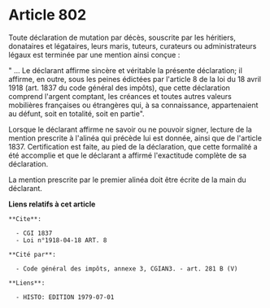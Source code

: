 # Article 802

Toute déclaration de mutation par décès, souscrite par les héritiers, donataires et légataires, leurs maris, tuteurs,
curateurs ou administrateurs légaux est terminée par une mention ainsi conçue :

" ... Le déclarant affirme sincère et véritable la présente déclaration; il affirme, en outre, sous les peines édictées par
l'article 8 de la loi du 18 avril 1918 (art. 1837 du code général des impôts), que cette déclaration comprend l'argent
comptant, les créances et toutes autres valeurs mobilières françaises ou étrangères qui, à sa connaissance, appartenaient au
défunt, soit en totalité, soit en partie".

Lorsque le déclarant affirme ne savoir ou ne pouvoir signer, lecture de la mention prescrite à l'alinéa qui précède lui est
donnée, ainsi que de l'article 1837. Certification est faite, au pied de la déclaration, que cette formalité a été accomplie
et que le déclarant a affirmé l'exactitude complète de sa déclaration.

La mention prescrite par le premier alinéa doit être écrite de la main du déclarant.

**Liens relatifs à cet article**

	**Cite**:

	  - CGI 1837
	  - Loi n°1918-04-18 ART. 8

	**Cité par**:

	  - Code général des impôts, annexe 3, CGIAN3. - art. 281 B (V)

	**Liens**:

	  - HISTO: EDITION 1979-07-01
